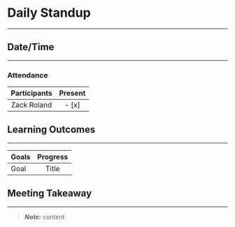 # Daily Standup
---
## Date/Time
---
### Attendance

| Participants | Present |
| :---: | :---: |
| Zack Roland | - [x] |

## Learning Outcomes
---

| Goals | Progress |
| :--- | :---: |
| Goal | Title |

## Meeting Takeaway
---
> **_Note:_** content
